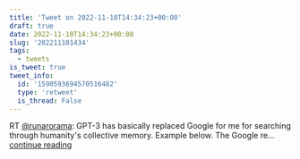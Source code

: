 ```yaml
---
title: 'Tweet on 2022-11-10T14:34:23+00:00'
draft: true
date: 2022-11-10T14:34:23+00:00
slug: '202211101434'
tags:
  - tweets
is_tweet: true
tweet_info:
  id: '1590593694570516482'
  type: 'retweet'
  is_thread: False
---
```




RT [@runarorama](https://x.com/runarorama): GPT-3 has basically replaced Google for me for searching through humanity's collective memory. Example below. The Google re… [continue reading](https://x.com/sytelus/status/1590593694570516482)

